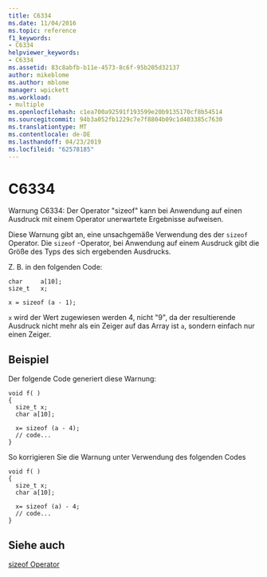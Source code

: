 ```yaml
---
title: C6334
ms.date: 11/04/2016
ms.topic: reference
f1_keywords:
- C6334
helpviewer_keywords:
- C6334
ms.assetid: 83c8abfb-b11e-4573-8c6f-95b205d32137
author: mikeblome
ms.author: mblome
manager: wpickett
ms.workload:
- multiple
ms.openlocfilehash: c1ea700a92591f193599e20b9135170cf8b54514
ms.sourcegitcommit: 94b3a052fb1229c7e7f8804b09c1d403385c7630
ms.translationtype: MT
ms.contentlocale: de-DE
ms.lasthandoff: 04/23/2019
ms.locfileid: "62578185"
---
```

# <a name="c6334"></a>C6334
Warnung C6334: Der Operator "sizeof" kann bei Anwendung auf einen Ausdruck mit einem Operator unerwartete Ergebnisse aufweisen.

 Diese Warnung gibt an, eine unsachgemäße Verwendung des der `sizeof` Operator. Die `sizeof` -Operator, bei Anwendung auf einem Ausdruck gibt die Größe des Typs des sich ergebenden Ausdrucks.

 Z. B. in den folgenden Code:

```
char     a[10];
size_t   x;

x = sizeof (a - 1);
```

 `x` wird der Wert zugewiesen werden 4, nicht "9", da der resultierende Ausdruck nicht mehr als ein Zeiger auf das Array ist `a`, sondern einfach nur einen Zeiger.

## <a name="example"></a>Beispiel
 Der folgende Code generiert diese Warnung:

```
void f( )
{
  size_t x;
  char a[10];

  x= sizeof (a - 4);
  // code...
}
```

 So korrigieren Sie die Warnung unter Verwendung des folgenden Codes

```
void f( )
{
  size_t x;
  char a[10];

  x= sizeof (a) - 4;
  // code...
}
```

## <a name="see-also"></a>Siehe auch
 [sizeof Operator](/cpp/cpp/sizeof-operator)